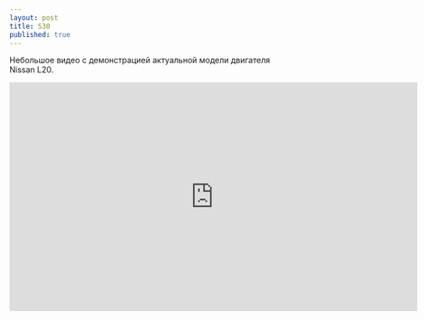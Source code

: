 ```yaml
---
layout: post
title: S30
published: true
---
```





Небольшое видео с демонстрацией актуальной модели двигателя Nissan L20.
<div class="width-responsive">
<iframe width="720" height="405" src="https://www.youtube.com/embed/DxUGe84isS8" frameborder="0" allow="accelerometer; autoplay; encrypted-media; gyroscope; picture-in-picture" allowfullscreen></iframe>
</div>
